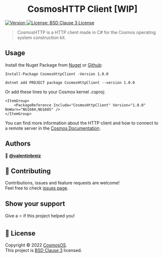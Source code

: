 ﻿<h1 align="center">CosmosHTTP Client [WIP]</h1>
<p>
  <a href="https://www.nuget.org/packages/CosmosHttpClient/" target="_blank">
    <img alt="Version" src="https://img.shields.io/nuget/v/CosmosHttpClient.svg" />
  </a>
  <a href="https://github.com/CosmosOS/CosmosHttp/blob/main/LICENSE.txt" target="_blank">
    <img alt="License: BSD Clause 3 License" src="https://img.shields.io/badge/license-BSD License-yellow.svg" />
  </a>
</p>

> CosmosHTTP is a HTTP client made in C# for the Cosmos operating system construction kit.

## Usage

Install the Nuget Package from [Nuget](https://www.nuget.org/packages/CosmosHttpClient/) or [Github](https://github.com/CosmosOS/CosmosHttpClient/packages/):

```PM
Install-Package CosmosHttpClient -Version 1.0.0
```

```PM
dotnet add PROJECT package CosmosHttpClient --version 1.0.0
```

Or add these lines to your Cosmos kernel .csproj:

```
<ItemGroup>
    <PackageReference Include="CosmosHttpClient" Version="1.0.0" NoWarn="NU1604;NU1605" />
</ItemGroup>
```

You can find more information about the HTTP client and how to connect to a remote server in the [Cosmos Documentation](https://cosmosos.github.io/articles/Kernel/Network.html#http).

## Authors

👤 **[@valentinbreiz](https://github.com/valentinbreiz)**

## 🤝 Contributing

Contributions, issues and feature requests are welcome!<br />Feel free to check [issues page](https://github.com/CosmosOS/CosmosHttp/issues). 

## Show your support

Give a ⭐️ if this project helped you!

## 📝 License

Copyright © 2022 [CosmosOS](https://github.com/CosmosOS).<br />
This project is [BSD Clause 3](https://github.com/CosmosOS/CosmosHttp/blob/main/LICENSE.txt) licensed.
